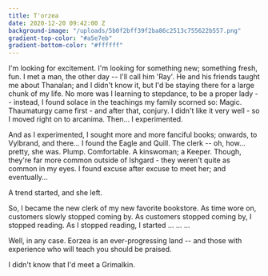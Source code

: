 ```yaml
---
title: T'orzea
date: 2020-12-20 09:42:00 Z
background-image: "/uploads/5b0f2bff39f2ba86c2513c755622b557.png"
gradient-top-color: "#a5e7eb"
gradient-bottom-color: "#ffffff"
---
```


I'm looking for excitement. I'm looking for something new; something fresh, fun. I met a man, the other day -- I'll call him 'Ray'. He and his friends taught me about Thanalan; and I didn't know it, but I'd be staying there for a large chunk of my life. No more was I learning to stepdance, to be a proper lady -- instead, I found solace in the teachings my family scorned so: Magic. Thaumaturgy came first - and after that, conjury. I didn't like it very well - so I moved right on to arcanima. Then... I experimented.

And as I experimented, I sought more and more fanciful books; onwards, to Vylbrand, and there... I found the Eagle and Quill. The clerk -- oh, how... pretty, she was. Plump. Comfortable. A kinswoman; a Keeper. Though, they're far more common outside of Ishgard - they weren't quite as common in my eyes. I found excuse after excuse to meet her;  and eventually...

A trend started, and she left.

So, I became the new clerk of my new favorite bookstore. As time wore on, customers slowly stopped coming by.  As customers stopped coming by, I stopped reading. As I stopped reading, I started ... ... ...

Well, in any case. Eorzea is an ever-progressing land -- and those with experience who will teach you should be praised.

I didn't know that I'd meet a Grimalkin.